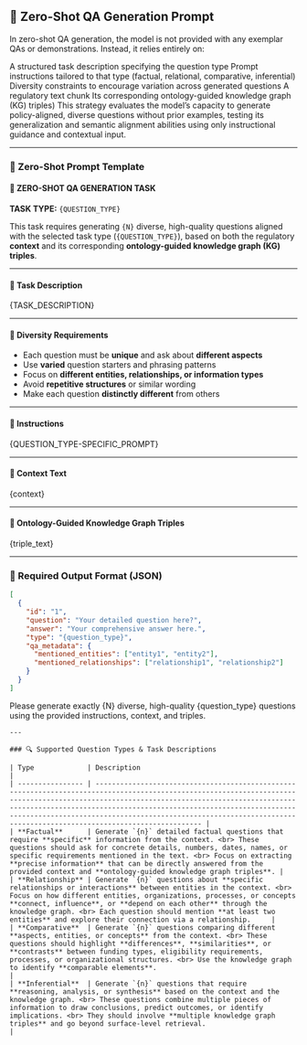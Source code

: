 ## 🤖 Zero-Shot QA Generation Prompt
In zero-shot QA generation, the model is not provided with any exemplar QAs or demonstrations. Instead, it relies entirely on:

A structured task description specifying the question type
Prompt instructions tailored to that type (factual, relational, comparative, inferential)
Diversity constraints to encourage variation across generated questions
A regulatory text chunk 
Its corresponding ontology-guided knowledge graph (KG) triples)
This strategy evaluates the model’s capacity to generate policy-aligned, diverse questions without prior examples, testing its generalization and semantic alignment abilities using only instructional guidance and contextual input.

---
### 🧠 Zero-Shot Prompt Template

#### 🤖 ZERO-SHOT QA GENERATION TASK

**TASK TYPE:** `{QUESTION_TYPE}`

This task requires generating `{N}` diverse, high-quality questions aligned with the selected task type (`{QUESTION_TYPE}`), based on both the regulatory **context** and its corresponding **ontology-guided knowledge graph (KG) triples**.

---

#### 🎯 Task Description

{TASK_DESCRIPTION}

---

#### 🔁 Diversity Requirements

- Each question must be **unique** and ask about **different aspects**
- Use **varied** question starters and phrasing patterns
- Focus on **different entities, relationships, or information types**
- Avoid **repetitive structures** or similar wording
- Make each question **distinctly different** from others

---

#### 📝 Instructions

{QUESTION_TYPE-SPECIFIC_PROMPT}

---

#### 📄 Context Text

{context}

---

#### 🧠 Ontology-Guided Knowledge Graph Triples

{triple_text}

---

### 🧾 Required Output Format (JSON)

```json
[
  {
    "id": "1",
    "question": "Your detailed question here?",
    "answer": "Your comprehensive answer here.",
    "type": "{question_type}",
    "qa_metadata": {
      "mentioned_entities": ["entity1", "entity2"],
      "mentioned_relationships": ["relationship1", "relationship2"]
    }
  }
]
```

Please generate exactly {N} diverse, high-quality {question_type} questions using the provided instructions, context, and triples.
```
---

### 🔍 Supported Question Types & Task Descriptions

| Type             | Description                                                                                                                                                                                                                                                                                                                                                                              |
| ---------------- | ---------------------------------------------------------------------------------------------------------------------------------------------------------------------------------------------------------------------------------------------------------------------------------------------------------------------------------------------------------------------------------------- |
| **Factual**      | Generate `{n}` detailed factual questions that require **specific** information from the context. <br> These questions should ask for concrete details, numbers, dates, names, or specific requirements mentioned in the text. <br> Focus on extracting **precise information** that can be directly answered from the provided context and **ontology-guided knowledge graph triples**. |
| **Relationship** | Generate `{n}` questions about **specific relationships or interactions** between entities in the context. <br> Focus on how different entities, organizations, processes, or concepts **connect, influence**, or **depend on each other** through the knowledge graph. <br> Each question should mention **at least two entities** and explore their connection via a relationship.     |
| **Comparative**  | Generate `{n}` questions comparing different **aspects, entities, or concepts** from the context. <br> These questions should highlight **differences**, **similarities**, or **contrasts** between funding types, eligibility requirements, processes, or organizational structures. <br> Use the knowledge graph to identify **comparable elements**.                                  |
| **Inferential**  | Generate `{n}` questions that require **reasoning, analysis, or synthesis** based on the context and the knowledge graph. <br> These questions combine multiple pieces of information to draw conclusions, predict outcomes, or identify implications. <br> They should involve **multiple knowledge graph triples** and go beyond surface-level retrieval.                              |
